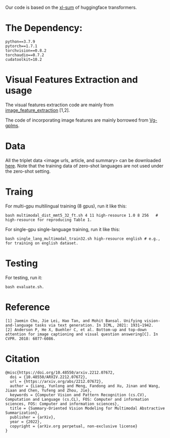 Our code is based on the [xl-sum](https://github.com/csebuetnlp/xl-sum) of huggingface transformers.

# The Dependency:
```
python==3.7.9
pytorch==1.7.1 
torchvision==0.8.2 
torchaudio==0.7.2 
cudatoolkit=10.2
```

# Visual Features Extraction and usage
The visual features extraction code are mainly from [image_feature_extraction](https://github.com/j-min/VL-T5/tree/main/feature_extraction) [1,2]. 

The code of incorporating image features are mainly borrowed from [Vg-gplms](https://github.com/hltchkust/vg-gplms).

# Data

All the triplet data <image urls, article, and summary> can be downloaded [here](https://drive.google.com/file/d/1h-vWFQaZyOu_jbr6thwUWbzW93fOke0i/view?usp=share_link). Note that the training data of zero-shot languages are not used under the zero-shot setting.

# Traing
For multi-gpu multilingual training (8 gpus), run it like this: 
```
bash multimodal_dist_mmt5_32_ft.sh 4 11 high-resource 1.0 8 256   # high-resource for reproducing Table 1.
```
For single-gpu single-language training, run it like this: 
```
bash single_lang_multimodal_train32.sh high-resource english # e.g., for training on english dataset.
```

# Testing
For testing, run it: 
```
bash evaluate.sh.
```

# Reference
```
[1] Jaemin Cho, Jie Lei, Hao Tan, and Mohit Bansal. Unifying vision-and-language tasks via text generation. In ICML, 2021: 1931–1942.
[2] Anderson P, He X, Buehler C, et al. Bottom-up and top-down attention for image captioning and visual question answering[C]. In CVPR. 2018: 6077-6086.
```

# Citation
```
@misc{https://doi.org/10.48550/arxiv.2212.07672,
  doi = {10.48550/ARXIV.2212.07672},
  url = {https://arxiv.org/abs/2212.07672},
  author = {Liang, Yunlong and Meng, Fandong and Xu, Jinan and Wang, Jiaan and Chen, Yufeng and Zhou, Jie},
  keywords = {Computer Vision and Pattern Recognition (cs.CV), Computation and Language (cs.CL), FOS: Computer and information sciences, FOS: Computer and information sciences},
  title = {Summary-Oriented Vision Modeling for Multimodal Abstractive Summarization},
  publisher = {arXiv},
  year = {2022},
  copyright = {arXiv.org perpetual, non-exclusive license}
}
```
